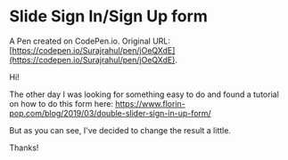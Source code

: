 # Slide Sign In/Sign Up form

A Pen created on CodePen.io. Original URL: [https://codepen.io/Surajrahul/pen/jOeQXdE](https://codepen.io/Surajrahul/pen/jOeQXdE).

Hi!

The other day I was looking for something easy to do and found a tutorial on how to do this form here: https://www.florin-pop.com/blog/2019/03/double-slider-sign-in-up-form/

But as you can see, I've decided to change the result a little.

Thanks!